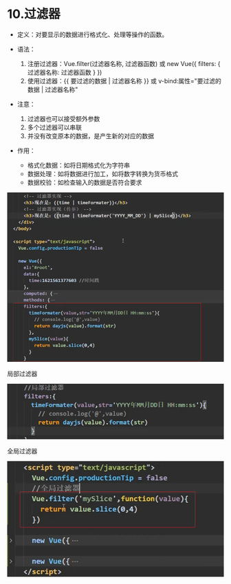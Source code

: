 # 10.过滤器

- 定义：对要显示的数据进行格式化、处理等操作的函数。

- 语法：
    1. 注册过滤器：Vue.filter(过滤器名称, 过滤器函数) 或 new Vue({ filters: { 过滤器名称: 过滤器函数 } })
    2. 使用过滤器：{{ 要过滤的数据 | 过滤器名称 }} 或 v-bind:属性="要过滤的数据 | 过滤器名称"

- 注意：
    1. 过滤器也可以接受额外参数
    2. 多个过滤器可以串联
    3. 并没有改变原本的数据，是产生新的对应的数据

- 作用：
    - 格式化数据：如将日期格式化为字符串
    - 数据处理：如将数据进行加工，如将数字转换为货币格式
    - 数据校验：如检查输入的数据是否符合要求



![alt text](image-1.png)

局部过滤器

![alt text](image-2.png)

全局过滤器

![alt text](image-3.png)